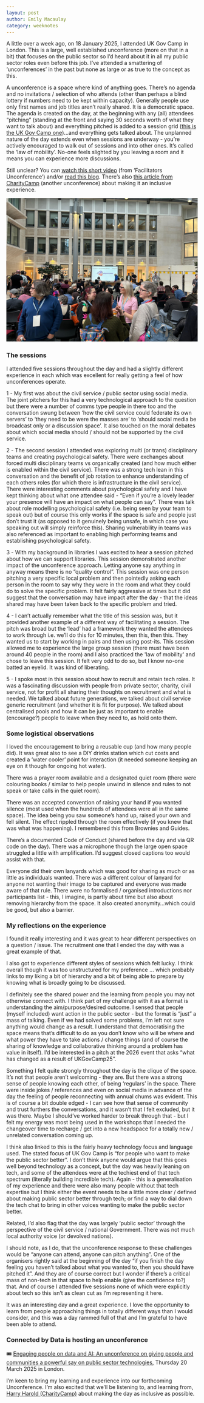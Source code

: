 ```yaml
---
layout: post
author: Emily Macaulay
category: weeknotes
---
```

A little over a week ago, on 18 January 2025, I attended UK Gov Camp in London. This is a large, well established unconference (more on that in a bit) that focuses on the public sector so I’d heard about it in all my public sector roles even before this job. I’ve attended a smattering of ‘unconferences’ in the past but none as large or as true to the concept as this.

A unconference is a space where kind of anything goes. There’s no agenda and no invitations / selection of who attends (other than perhaps a blind lottery if numbers need to be kept within capacity). Generally people use only first names and job titles aren’t really shared. It is a democratic space. The agenda is created on the day, at the beginning with any (all) attendees “pitching” (standing at the front and saying 30 seconds worth of what they want to talk about) and everything pitched is added to a session grid ([this is the UK Gov Camp one](https://j.mp/ukgovcamp))…and everything gets talked about. The unplanned nature of the day extends even when sessions are underway - you’re actively encouraged to walk out of sessions and into other ones. It’s called the ‘law of mobility’. No-one feels slighted by you leaving a room and it means you can experience more discussions.

Still unclear? You can [watch this short video](https://www.linkedin.com/posts/mgilroy_ok-this-sounds-like-a-cool-concept-but-activity-7258090198394138624-5269/) (from ‘Facilitators Unconference’) and/or [read this blog](https://blog.weareconvivio.com/what-to-expect-at-ukgovcamp-ecc37191dc81). There’s also [this article from CharityCamp](https://www.dxw.com/2023/09/tickets-available-ukcharitycamp/) (another unconference) about making it an inclusive experience. 

![Photo of UkGovCamp in pitching space"](/assets/events/2025-01-18-ukgovcamp.jpg)

### The sessions
I attended five sessions throughout the day and had a slightly different experience in each which was excellent for really getting a feel of how unconferences operate.

1 - My first was about the civil service / public sector using social media. The joint pitchers for this had a very technological approach to the question but there were a number of comms type people in there too and the conversation swung between ‘how the civil service could federate its own servers’ to ‘they need to be were the masses are’ to ‘should social media be broadcast only or a discussion space’. It also touched on the moral debates about which social media should / should not be supported by the civil service.

2 - The second session I attended was exploring multi (or trans) disciplinary teams and creating psychological safety. There were exchanges about forced multi disciplinary teams vs organically created (and how much either is enabled within the civil service). There was a strong tech lean in this conversation and the benefit of job rotation to enhance understanding of each others roles (for which there is infrastructure in the civil service). There were interesting comments about psychological safety and I have kept thinking about what one attendee said - “Even if you’re a lovely leader your presence will have an impact on what people can say”. There was talk about role modelling psychological safety (i.e. being seen by your team to speak out) but of course this only works if the space is safe and people just don’t trust it (as opposed to it genuinely being unsafe, in which case you speaking out will simply reinforce this). Sharing vulnerability in teams was also referenced as important to enabling high performing teams and establishing psychological safety.

3 - With my background in libraries I was excited to hear a session pitched about how we can support libraries. This session demonstrated another impact of the unconference approach. Letting anyone say anything in anyway means there is no “quality control”. This session was one person pitching a very specific local problem and then pointedly asking each person in the room to say why they were in the room and what they could do to solve the specific problem. It felt fairly aggressive at times but it did suggest that the conversation may have impact after the day - that the ideas shared may have been taken back to the specific problem and tried. 

4 - I can’t actually remember what the title of this session was, but it provided another example of a different way of facilitating a session. The pitch was broad but the ‘lead’ had a framework they wanted the attendees to work through i.e. we’ll do this for 10 minutes, then this, then this. They wanted us to start by working in pairs and then using post-its. This session allowed me to experience the large group session (there must have been around 40 people in the room) and I also practiced the 'law of mobility' and chose to leave this session. It felt very odd to do so, but I know no-one batted an eyelid. It was kind of liberating. 

5 - I spoke most in this session about how to recruit and retain tech roles. It was a fascinating discussion with people from private sector, charity, civil service, not for profit all sharing their thoughts on recruitment and what is needed. We talked about future generations, we talked about civil service generic recruitment (and whether it is fit for purpose). We talked about centralised pools and how it can be just as important to enable (encourage?) people to leave when they need to, as hold onto them.

### Some logistical observations
I loved the encouragement to bring a reusable cup (and how many people did). It was great also to see a DIY drinks station which cut costs and created a ‘water cooler’ point for interaction (it needed someone keeping an eye on it though for ongoing hot water).

There was a prayer room available and a designated quiet room (there were colouring books / similar to help people unwind in silence and rules to not speak or take calls in the quiet room).

There was an accepted convention of raising your hand if you wanted silence (most used when the hundreds of attendees were all in the same space). The idea being you saw someone’s hand up, raised your own and fell silent. The effect rippled through the room effectively (if you knew that was what was happening). I remembered this from Brownies and Guides.

There’s a documented Code of Conduct (shared before the day and via QR code on the day). There was a microphone though the large open space struggled a little with amplification. I’d suggest closed captions too would assist with that. 

Everyone did their own lanyards which was good for sharing as much or as little as individuals wanted. There was a different colour of lanyard for anyone not wanting their image to be captured and everyone was made aware of that rule. There were no formalised / organised introductions nor participants list - this, I imagine, is partly about time but also about removing hierarchy from the space. It also created anonymity…which could be good, but also a barrier. 

### My reflections on the experience
I found it really interesting and it was great to hear different perspectives on a question / issue. The recruitment one that I ended the day with was a great example of that.

I also got to experience different styles of sessions which felt lucky. I think overall though it was too unstructured for my preference … which probably links to my liking a bit of hierarchy and a bit of being able to prepare by knowing what is broadly going to be discussed. 

I definitely see the shared power and the learning from people you may not otherwise connect with. I think part of my challenge with it as a format is understanding the aim/purpose/desired outcome. I sensed that people (myself included) want action in the public sector - but the format is “just” a mass of talking. Even if we had solved some problems, I’m left not sure anything would change as a result. I understand that democratising the space means that’s difficult to do as you don’t know who will be where and what power they have to take actions / change things (and of course the sharing of knowledge and collaborative thinking around a problem has value in itself). I’d be interested in a pitch at the 2026 event that asks “what has changed as a result of UKGovCamp25”.

Something I felt quite strongly throughout the day is the clique of the space. It’s not that people aren’t welcoming - they are. But there was a strong sense of people knowing each other, of being ‘regulars’ in the space. There were inside jokes / references and even on social media in advance of the day the feeling of people reconnecting with annual chums was evident. This is of course a bit double edged - I can see how that sense of community and trust furthers the conversations, and it wasn’t that I felt excluded, but it was there. Maybe I should’ve worked harder to break through that - but I felt my energy was most being used in the workshops that I needed the changeover time to recharge / get into a new headspace for a totally new / unrelated conversation coming up.

I think also linked to this is the fairly heavy technology focus and language used. The stated focus of UK Gov Camp is “for people who want to make the public sector better”. I don’t think anyone would argue that this goes well beyond technology as a concept, but the day was heavily leaning on tech, and some of the attendees were at the techiest end of that tech spectrum (literally building incredible tech). Again - this is a generalisation of my experience and there were also many people without that tech expertise but I think either the event needs to be a little more clear / defined about making public sector better through tech; or find a way to dial down the tech chat to bring in other voices wanting to make the public sector better.

Related, I’d also flag that the day was largely ‘public sector’ through the perspective of the civil service / national Government. There was not much local authority voice (or devolved nations). 

I should note, as I do, that the unconference response to these challenges would be “anyone can attend, anyone can pitch anything”. One of the organisers rightly said at the beginning of the day “if you finish the day feeling you haven’t talked about what you wanted to, then you should have pitched it”. And they are of course correct but I wonder if there’s a critical mass of non-tech in that space to help enable (give the confidence to?) that. And of course I attended five sessions none of which were explicitly about tech so this isn’t as clean cut as I’m representing it here.

It was an interesting day and a great experience. I love the opportunity to learn from people approaching things in totally different ways than I would consider, and this was a day rammed full of that and I’m grateful to have been able to attend.

### Connected by Data is hosting an unconference
🎟️ [Engaging people on data and AI: An unconference on giving people and communities a powerful say on public sector technologies](https://connectedbydata.org/events/2025-03-20-unconference), Thursday 20 March 2025 in London.

I’m keen to bring my learning and experience into our forthcoming Unconference. I’m also excited that we’ll be listening to, and learning from, [Harry Harold (CharityCamp)](https://www.dxw.com/2023/09/tickets-available-ukcharitycamp/) about making the day as inclusive as possible. 